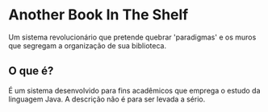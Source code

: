 # Another Book In The Shelf
Um sistema revolucionário que pretende quebrar 'paradigmas' e os muros que segregam a organização de sua biblioteca.

## O que é?
É um sistema desenvolvido para fins acadêmicos que emprega o estudo da linguagem Java. A descrição não é para ser levada a sério.
